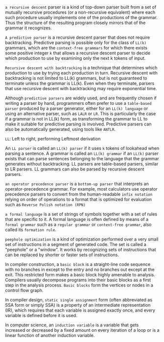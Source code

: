 `a recursive descent` parser is a kind of top-down parser built from a set of mutually recursive procedures (or a non-recursive equivalent) where each such procedure usually implements one of the productions of the grammar. Thus the structure of the resulting program closely mirrors that of the grammar it recognizes.

`A predictive parser` is a recursive descent parser that does not require backtracking. Predictive parsing is possible only for the class of `LL(k)` grammars, which are the `context-free grammars` for which there exists some positive integer `k` that allows a recursive descent parser to decide which production to use by examining only the next k tokens of input. 

`Recursive descent with backtracking` is a technique that determines which production to use by trying each production in turn. Recursive descent with backtracking is not limited to LL(k) grammars, but is not guaranteed to terminate unless the grammar is LL(k). Even when they terminate, parsers that use recursive descent with backtracking may require exponential time.

Although `predictive parsers` are widely used, and are frequently chosen if writing a parser by hand, programmers often prefer to use a `table-based parser` produced by a parser generator, either for an `LL(k) language` or using an alternative parser, such as `LALR` or `LR`. This is particularly the case if a grammar is not in LL(k) form, as transforming the grammar to LL to make it suitable for predictive parsing is involved. Predictive parsers can also be automatically generated, using tools like `ANTLR`.

`LL`: Left to right, performing Leftmost derivation

An `LL parser` is called an `LL(k) parser` if it uses `k` tokens of lookahead when parsing a sentence. A grammar is called an `LL(k) grammar` if an `LL(k)` parser exists that can parse sentences belonging to the language that the grammar generates without backtracking.
LL parsers are table-based parsers, similar to LR parsers. LL grammars can also be parsed by recursive descent parsers.

`an operator precedence parser` is a `bottom-up parser` that interprets an operator-precedence grammar. For example, most calculators use operator precedence parsers to convert from the human-readable `infix notation` relying on order of operations to a format that is optimized for evaluation such as `Reverse Polish notation (RPN)`

`a formal language` is a set of strings of symbols together with a set of rules that are specific to it. A formal language is often defined by means of a `formal grammar` such as a `regular grammar` or `context-free grammar`, also called its `formation rule`.

`peephole optimization` is a kind of optimization performed over a very small set of instructions in a segment of generated code. The set is called a "peephole" or a "window". It works by recognizing sets of instructions that can be replaced by shorter or faster sets of instructions.

In compiler construction, a `basic block` is a straight-line code sequence with no branches in except to the entry and no branches out except at the exit. This restricted form makes a basic block highly amenable to analysis. Compilers usually decompose programs into their basic blocks as a first step in the analysis process. `Basic blocks` form the vertices or nodes in a control flow graph.

In compiler design, `static single assignment` form (often abbreviated as SSA form or simply SSA) is a property of an intermediate representation (IR), which requires that each variable is assigned exactly once, and every variable is defined before it is used.

In computer science, an `induction variable` is a variable that gets increased or decreased by a fixed amount on every iteration of a loop or is a linear function of another induction variable.

